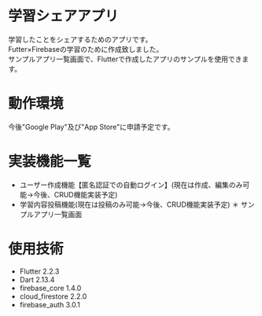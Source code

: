 # 学習シェアアプリ

学習したことをシェアするためのアプリです。  
Futter×Firebaseの学習のために作成致しました。  
サンプルアプリ一覧画面で、Flutterで作成したアプリのサンプルを使用できます。

# 動作環境
 
今後"Google Play"及び"App Store"に申請予定です。

# 実装機能一覧

* ユーザー作成機能【匿名認証での自動ログイン】(現在は作成、編集のみ可能→今後、CRUD機能実装予定) 
* 学習内容投稿機能(現在は投稿のみ可能→今後、CRUD機能実装予定)
＊ サンプルアプリ一覧画面

# 使用技術

* Flutter 2.2.3
* Dart 2.13.4
* firebase_core 1.4.0
* cloud_firestore 2.2.0
* firebase_auth 3.0.1
